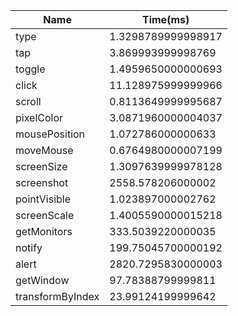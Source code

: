|Name|Time(ms)|
|----|----|
|type|1.3298789999998917|
|tap|3.869993999998769|
|toggle|1.4959650000000693|
|click|11.128975999999966|
|scroll|0.8113649999995687|
|pixelColor|3.0871960000004037|
|mousePosition|1.072786000000633|
|moveMouse|0.6764980000007199|
|screenSize|1.3097639999978128|
|screenshot|2558.578206000002|
|pointVisible|1.023897000002762|
|screenScale|1.4005590000015218|
|getMonitors|333.5039220000035|
|notify|199.75045700000192|
|alert|2820.7295830000003|
|getWindow|97.78388799999811|
|transformByIndex|23.99124199999642|
